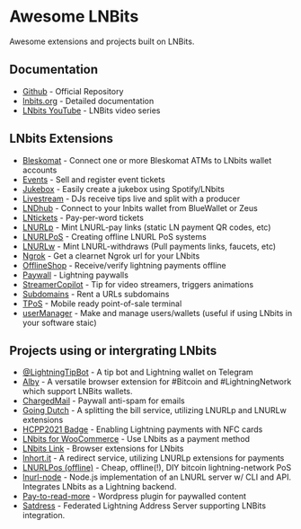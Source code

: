 # Awesome LNBits

Awesome extensions and projects built on LNBits.

## Documentation

- [Github](https://github.com/lnbits/lnbits) - Official Repository
- [lnbits.org](https://lnbits.org) - Detailed documentation
- [LNbits YouTube](https://www.youtube.com/playlist?list=PLPj3KCksGbSYG0ciIQUWJru1dWstPHshe) - LNBits video series

## LNbits Extensions

- [Bleskomat](https://github.com/lnbits/lnbits/tree/master/lnbits/extensions/bleskomat) - Connect one or more Bleskomat ATMs to LNbits wallet accounts
- [Events](https://github.com/lnbits/lnbits/tree/master/lnbits/extensions/events) - Sell and register event tickets
- [Jukebox](https://github.com/lnbits/lnbits/tree/master/lnbits/extensions/jukebox) - Easily create a jukebox using Spotify/LNbits
- [Livestream](https://github.com/lnbits/lnbits/tree/master/lnbits/extensions/livestream) - DJs receive tips live and split with a producer
- [LNDhub](https://github.com/lnbits/lnbits/tree/master/lnbits/extensions/lndhub) - Connect to your lnbits wallet from BlueWallet or Zeus
- [LNtickets](https://github.com/lnbits/lnbits/tree/master/lnbits/extensions/lnticket) - Pay-per-word tickets
- [LNURLp](https://github.com/lnbits/lnbits/tree/master/lnbits/extensions/lnurlp) - Mint LNURL-pay links (static LN payment QR codes, etc)
- [LNURLPoS](https://github.com/lnbits/lnbits/tree/master/lnbits/extensions/lnurlpos) - Creating offline LNURL PoS systems
- [LNURLw](https://github.com/lnbits/lnbits/tree/master/lnbits/extensions/lnurlw) - Mint LNURL-withdraws (Pull payments links, faucets, etc)
- [Ngrok](https://github.com/lnbits/lnbits/tree/master/lnbits/extensions/ngrok) - Get a clearnet Ngrok url for your LNbits
- [OfflineShop](https://github.com/lnbits/lnbits/tree/master/lnbits/extensions/watchonly) - Receive/verify lightning payments offline
- [Paywall](https://github.com/lnbits/lnbits/tree/master/lnbits/extensions/paywall) - Lightning paywalls
- [StreamerCopilot](https://github.com/lnbits/lnbits/tree/master/lnbits/extensions/copilot) - Tip for video streamers, triggers animations
- [Subdomains](https://github.com/lnbits/lnbits/tree/master/lnbits/extensions/subdomains) - Rent a URLs subdomains
- [TPoS](https://github.com/lnbits/lnbits/tree/master/lnbits/extensions/tpos) - Mobile ready point-of-sale terminal
- [userManager](https://github.com/lnbits/lnbits/tree/master/lnbits/extensions/usermanager) - Make and manage users/wallets (useful if using LNbits in your software staic)


## Projects using or intergrating LNbits

- [@LightningTipBot](https://github.com/LightningTipBot/LightningTipBot) - A tip bot and Lightning wallet on Telegram
- [Alby](https://github.com/getAlby/lightning-browser-extension) - A versatile browser extension for #Bitcoin and #LightningNetwork which support LNBits wallets.
- [ChargedMail](https://github.com/shocknet/chargedMail) - Paywall anti-spam for emails
- [Going Dutch](https://goingdutch.pm) - A splitting the bill service, utilizing LNURLp and LNURLw extensions
- [HCPP2021 Badge](https://github.com/taxmeifyoucan/HCPP2021-Badge) - Enabling Lightning payments with NFC cards
- [LNbits for WooCommerce](https://gitlab.com/sovereign-individuals/lnbits-for-woocommerce) - Use LNbits as a payment method
- [LNbits Link](https://github.com/bitcoincoretech/lnbits-link) - Browser extensions for LNbits
- [lnhort.it](https://lnshort.it) - A redirect service, utilizing LNURLp extensions for payments
- [LNURLPos (offline)](https://github.com/arcbtc/LNURLPoS) - Cheap, offline(!), DIY bitcoin lightning-network PoS
- [lnurl-node](https://github.com/chill117/lnurl-node) - Node.js implementation of an LNURL server w/ CLI and API. Integrates LNbits as a Lightning backend.
- [Pay-to-read-more](https://github.com/schulterklopfer/ptrm) - Wordpress plugin for paywalled content
- [Satdress](https://github.com/fiatjaf/satdress) - Federated Lightning Address Server supporting LNBits integration. 

